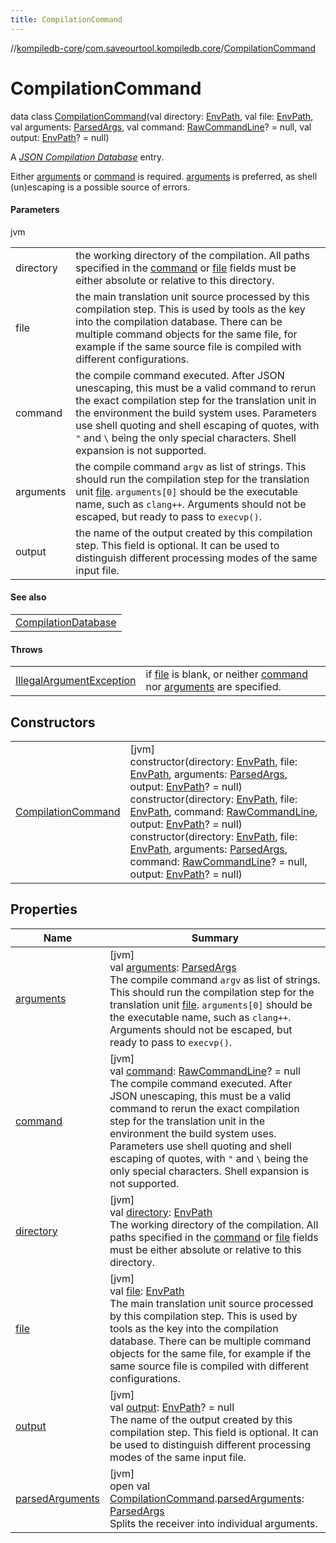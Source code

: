 ```yaml
---
title: CompilationCommand
---
```

//[kompiledb-core](../../../index.html)/[com.saveourtool.kompiledb.core](../index.html)/[CompilationCommand](index.html)



# CompilationCommand

data class [CompilationCommand](index.html)(val directory: [EnvPath](../-env-path/index.html), val file: [EnvPath](../-env-path/index.html), val arguments: [ParsedArgs](../../com.saveourtool.kompiledb.core.io/index.html#1743527040%2FClasslikes%2F-204370792), val command: [RawCommandLine](../../com.saveourtool.kompiledb.core.io/index.html#1075615255%2FClasslikes%2F-204370792)? = null, val output: [EnvPath](../-env-path/index.html)? = null)

A [*JSON Compilation Database*](https://clang.llvm.org/docs/JSONCompilationDatabase.html) entry.



Either [arguments](arguments.html) or [command](command.html) is required. [arguments](arguments.html) is preferred, as shell (un)escaping is a possible source of errors.



#### Parameters


jvm

| | |
|---|---|
| directory | the working directory of the compilation. All paths specified in the [command](command.html) or [file](file.html) fields must be either absolute or relative to this directory. |
| file | the main translation unit source processed by this compilation step. This is used by tools as the key into the compilation database. There can be multiple command objects for the same file, for example if the same source file is compiled with different configurations. |
| command | the compile command executed. After JSON unescaping, this must be a valid command to rerun the exact compilation step for the translation unit in the environment the build system uses. Parameters use shell quoting and shell escaping of quotes, with `"` and `\` being the only special characters. Shell expansion is not supported. |
| arguments | the compile command `argv` as list of strings. This should run the compilation step for the translation unit [file](file.html). `arguments[0]` should be the executable name, such as `clang++`. Arguments should not be escaped, but ready to pass to `execvp()`. |
| output | the name of the output created by this compilation step. This field is optional. It can be used to distinguish different processing modes of the same input file. |



#### See also


| |
|---|
| [CompilationDatabase](../-compilation-database/index.html) |


#### Throws


| | |
|---|---|
| [IllegalArgumentException](https://kotlinlang.org/api/latest/jvm/stdlib/kotlin/-illegal-argument-exception/index.html) | if [file](file.html) is blank, or neither [command](command.html) nor [arguments](arguments.html) are specified. |


## Constructors


| | |
|---|---|
| [CompilationCommand](-compilation-command.html) | [jvm]<br>constructor(directory: [EnvPath](../-env-path/index.html), file: [EnvPath](../-env-path/index.html), arguments: [ParsedArgs](../../com.saveourtool.kompiledb.core.io/index.html#1743527040%2FClasslikes%2F-204370792), output: [EnvPath](../-env-path/index.html)? = null)<br>constructor(directory: [EnvPath](../-env-path/index.html), file: [EnvPath](../-env-path/index.html), command: [RawCommandLine](../../com.saveourtool.kompiledb.core.io/index.html#1075615255%2FClasslikes%2F-204370792), output: [EnvPath](../-env-path/index.html)? = null)<br>constructor(directory: [EnvPath](../-env-path/index.html), file: [EnvPath](../-env-path/index.html), arguments: [ParsedArgs](../../com.saveourtool.kompiledb.core.io/index.html#1743527040%2FClasslikes%2F-204370792), command: [RawCommandLine](../../com.saveourtool.kompiledb.core.io/index.html#1075615255%2FClasslikes%2F-204370792)? = null, output: [EnvPath](../-env-path/index.html)? = null) |


## Properties


| Name | Summary |
|---|---|
| [arguments](arguments.html) | [jvm]<br>val [arguments](arguments.html): [ParsedArgs](../../com.saveourtool.kompiledb.core.io/index.html#1743527040%2FClasslikes%2F-204370792)<br>The compile command `argv` as list of strings. This should run the compilation step for the translation unit [file](file.html). `arguments[0]` should be the executable name, such as `clang++`. Arguments should not be escaped, but ready to pass to `execvp()`. |
| [command](command.html) | [jvm]<br>val [command](command.html): [RawCommandLine](../../com.saveourtool.kompiledb.core.io/index.html#1075615255%2FClasslikes%2F-204370792)? = null<br>The compile command executed. After JSON unescaping, this must be a valid command to rerun the exact compilation step for the translation unit in the environment the build system uses. Parameters use shell quoting and shell escaping of quotes, with `"` and `\` being the only special characters. Shell expansion is not supported. |
| [directory](directory.html) | [jvm]<br>val [directory](directory.html): [EnvPath](../-env-path/index.html)<br>The working directory of the compilation. All paths specified in the [command](command.html) or [file](file.html) fields must be either absolute or relative to this directory. |
| [file](file.html) | [jvm]<br>val [file](file.html): [EnvPath](../-env-path/index.html)<br>The main translation unit source processed by this compilation step. This is used by tools as the key into the compilation database. There can be multiple command objects for the same file, for example if the same source file is compiled with different configurations. |
| [output](output.html) | [jvm]<br>val [output](output.html): [EnvPath](../-env-path/index.html)? = null<br>The name of the output created by this compilation step. This field is optional. It can be used to distinguish different processing modes of the same input file. |
| [parsedArguments](../../com.saveourtool.kompiledb.core.io/-command-line-parser/parsed-arguments.html) | [jvm]<br>open val [CompilationCommand](index.html).[parsedArguments](../../com.saveourtool.kompiledb.core.io/-command-line-parser/parsed-arguments.html): [ParsedArgs](../../com.saveourtool.kompiledb.core.io/index.html#1743527040%2FClasslikes%2F-204370792)<br>Splits the receiver into individual arguments. |

